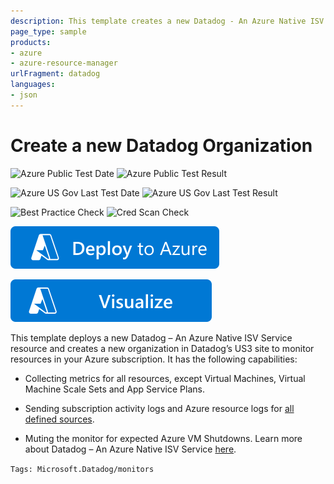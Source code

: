 ```yaml
---
description: This template creates a new Datadog - An Azure Native ISV Service resource and a Datadog organization to monitor resources in your subscription.
page_type: sample
products:
- azure
- azure-resource-manager
urlFragment: datadog
languages:
- json
---
```

# Create a new Datadog Organization

![Azure Public Test Date](https://azurequickstartsservice.blob.core.windows.net/badges/quickstarts/microsoft.datadog/datadog/PublicLastTestDate.svg)
![Azure Public Test Result](https://azurequickstartsservice.blob.core.windows.net/badges/quickstarts/microsoft.datadog/datadog/PublicDeployment.svg)

![Azure US Gov Last Test Date](https://azurequickstartsservice.blob.core.windows.net/badges/quickstarts/microsoft.datadog/datadog/FairfaxLastTestDate.svg)
![Azure US Gov Last Test Result](https://azurequickstartsservice.blob.core.windows.net/badges/quickstarts/microsoft.datadog/datadog/FairfaxDeployment.svg)

![Best Practice Check](https://azurequickstartsservice.blob.core.windows.net/badges/quickstarts/microsoft.datadog/datadog/BestPracticeResult.svg)
![Cred Scan Check](https://azurequickstartsservice.blob.core.windows.net/badges/quickstarts/microsoft.datadog/datadog/CredScanResult.svg)

[![Deploy To Azure](https://raw.githubusercontent.com/Azure/azure-quickstart-templates/master/1-CONTRIBUTION-GUIDE/images/deploytoazure.svg?sanitize=true)](https://portal.azure.com/#create/Microsoft.Template/uri/https%3A%2F%2Fraw.githubusercontent.com%2FAzure%2Fazure-quickstart-templates%2Fmaster%2Fquickstarts%2Fmicrosoft.datadog%2Fdatadog%2Fazuredeploy.json/createUIDefinitionUri/https%3A%2F%2Fraw.githubusercontent.com%2FAzure%2Fazure-quickstart-templates%2Fmaster%2Fquickstarts%2Fmicrosoft.datadog%2Fdatadog%2FcreateUiDefinition.json)

[![Visualize](https://raw.githubusercontent.com/Azure/azure-quickstart-templates/master/1-CONTRIBUTION-GUIDE/images/visualizebutton.svg?sanitize=true)](http://armviz.io/#/?load=https%3A%2F%2Fraw.githubusercontent.com%2FAzure%2Fazure-quickstart-templates%2Fmaster%2Fquickstarts%2Fmicrosoft.datadog%2Fdatadog%2Fazuredeploy.json)

This template deploys a new Datadog – An Azure Native ISV Service resource and creates a new organization in Datadog’s US3 site to monitor resources in your Azure subscription. It has the following capabilities:

- Collecting metrics for all resources, except Virtual Machines, Virtual Machine Scale Sets and App Service Plans.

- Sending subscription activity logs and Azure resource logs for [all defined sources](https://learn.microsoft.com/en-us/azure/azure-monitor/essentials/resource-logs-categories?WT.mc_id=Portal-Azure_Marketplace_Datadog).

- Muting the monitor for expected Azure VM Shutdowns. Learn more about Datadog – An Azure Native ISV Service [here](https://aka.ms/ANIS/Datadog/Docs).

`Tags: Microsoft.Datadog/monitors`
